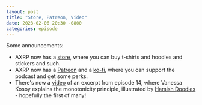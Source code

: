 ```yaml
---
layout: post
title: "Store, Patreon, Video"
date: 2023-02-06 20:30 -0800
categories: episode
---
```


Some announcements:
- AXRP now has a [store](https://store.axrp.net), where you can buy t-shirts and hoodies and stickers and such.
- AXRP now has a [Patreon](https://www.patreon.com/axrpodcast) and a [ko-fi](https://ko-fi.com/axrpodcast), where you can support the podcast and get some perks.
- There's now a [video](https://www.youtube.com/watch?v=kmPFjpEibu0) of an excerpt from episode 14, where Vanessa Kosoy explains the monotonicity principle, illustrated by [Hamish Doodles](https://www.youtube.com/@hamishdoodles) - hopefully the first of many!
